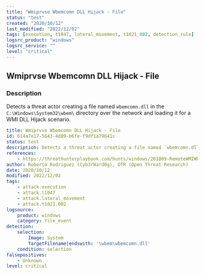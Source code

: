 ```yaml
---
title: "Wmiprvse Wbemcomn DLL Hijack - File"
status: "test"
created: "2020/10/12"
last_modified: "2022/12/02"
tags: [execution, t1047, lateral_movement, t1021_002, detection_rule]
logsrc_product: "windows"
logsrc_service: ""
level: "critical"
---
```


## Wmiprvse Wbemcomn DLL Hijack - File

### Description

Detects a threat actor creating a file named `wbemcomn.dll` in the `C:\Windows\System32\wbem\` directory over the network and loading it for a WMI DLL Hijack scenario.

```yml
title: Wmiprvse Wbemcomn DLL Hijack - File
id: 614a7e17-5643-4d89-b6fe-f9df1a79641c
status: test
description: Detects a threat actor creating a file named `wbemcomn.dll` in the `C:\Windows\System32\wbem\` directory over the network and loading it for a WMI DLL Hijack scenario.
references:
    - https://threathunterplaybook.com/hunts/windows/201009-RemoteWMIWbemcomnDLLHijack/notebook.html
author: Roberto Rodriguez (Cyb3rWard0g), OTR (Open Threat Research)
date: 2020/10/12
modified: 2022/12/02
tags:
    - attack.execution
    - attack.t1047
    - attack.lateral_movement
    - attack.t1021.002
logsource:
    product: windows
    category: file_event
detection:
    selection:
        Image: System
        TargetFilename|endswith: '\wbem\wbemcomn.dll'
    condition: selection
falsepositives:
    - Unknown
level: critical

```
